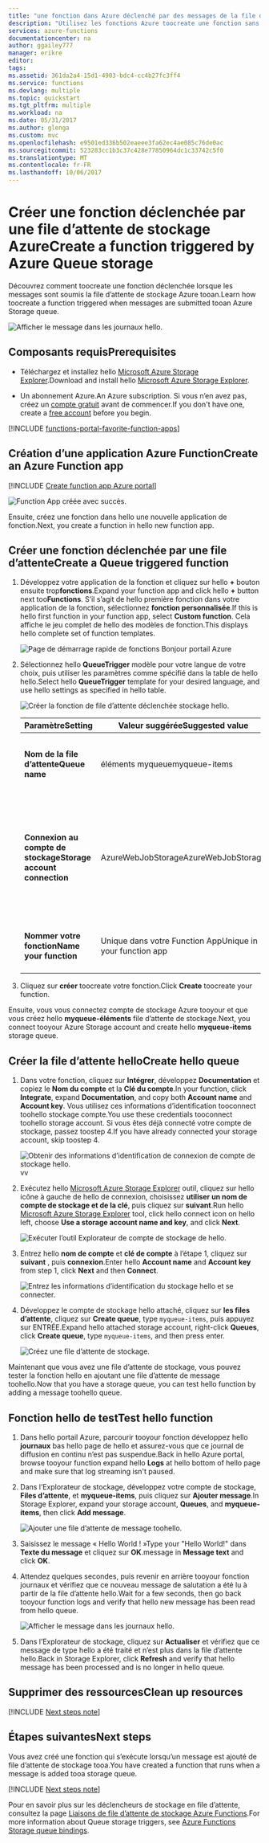 ```yaml
---
title: "une fonction dans Azure déclenché par des messages de la file d’attente d’aaaCreate | Documents Microsoft"
description: "Utilisez les fonctions Azure toocreate une fonction sans serveur qui est appelée par une les messages soumis file d’attente de stockage Azure tooan."
services: azure-functions
documentationcenter: na
author: ggailey777
manager: erikre
editor: 
tags: 
ms.assetid: 361da2a4-15d1-4903-bdc4-cc4b27fc3ff4
ms.service: functions
ms.devlang: multiple
ms.topic: quickstart
ms.tgt_pltfrm: multiple
ms.workload: na
ms.date: 05/31/2017
ms.author: glenga
ms.custom: mvc
ms.openlocfilehash: e9501ed336b502eaeee3fa62ec4ae085c76de0ac
ms.sourcegitcommit: 523283cc1b3c37c428e77850964dc1c33742c5f0
ms.translationtype: MT
ms.contentlocale: fr-FR
ms.lasthandoff: 10/06/2017
---
```

# <a name="create-a-function-triggered-by-azure-queue-storage"></a><span data-ttu-id="9f55a-103">Créer une fonction déclenchée par une file d’attente de stockage Azure</span><span class="sxs-lookup"><span data-stu-id="9f55a-103">Create a function triggered by Azure Queue storage</span></span>

<span data-ttu-id="9f55a-104">Découvrez comment toocreate une fonction déclenchée lorsque les messages sont soumis la file d’attente de stockage Azure tooan.</span><span class="sxs-lookup"><span data-stu-id="9f55a-104">Learn how toocreate a function triggered when messages are submitted tooan Azure Storage queue.</span></span>

![Afficher le message dans les journaux hello.](./media/functions-create-storage-queue-triggered-function/function-app-in-portal-editor.png)

## <a name="prerequisites"></a><span data-ttu-id="9f55a-106">Composants requis</span><span class="sxs-lookup"><span data-stu-id="9f55a-106">Prerequisites</span></span>

- <span data-ttu-id="9f55a-107">Téléchargez et installez hello [Microsoft Azure Storage Explorer](http://storageexplorer.com/).</span><span class="sxs-lookup"><span data-stu-id="9f55a-107">Download and install hello [Microsoft Azure Storage Explorer](http://storageexplorer.com/).</span></span>

- <span data-ttu-id="9f55a-108">Un abonnement Azure.</span><span class="sxs-lookup"><span data-stu-id="9f55a-108">An Azure subscription.</span></span> <span data-ttu-id="9f55a-109">Si vous n’en avez pas, créez un [compte gratuit](https://azure.microsoft.com/free/?WT.mc_id=A261C142F) avant de commencer.</span><span class="sxs-lookup"><span data-stu-id="9f55a-109">If you don't have one, create a [free account](https://azure.microsoft.com/free/?WT.mc_id=A261C142F) before you begin.</span></span>

[!INCLUDE [functions-portal-favorite-function-apps](../../includes/functions-portal-favorite-function-apps.md)]

## <a name="create-an-azure-function-app"></a><span data-ttu-id="9f55a-110">Création d’une application Azure Function</span><span class="sxs-lookup"><span data-stu-id="9f55a-110">Create an Azure Function app</span></span>

[!INCLUDE [Create function app Azure portal](../../includes/functions-create-function-app-portal.md)]

![Function App créée avec succès.](./media/functions-create-first-azure-function/function-app-create-success.png)

<span data-ttu-id="9f55a-112">Ensuite, créez une fonction dans hello une nouvelle application de fonction.</span><span class="sxs-lookup"><span data-stu-id="9f55a-112">Next, you create a function in hello new function app.</span></span>

<a name="create-function"></a>

## <a name="create-a-queue-triggered-function"></a><span data-ttu-id="9f55a-113">Créer une fonction déclenchée par une file d’attente</span><span class="sxs-lookup"><span data-stu-id="9f55a-113">Create a Queue triggered function</span></span>

1. <span data-ttu-id="9f55a-114">Développez votre application de la fonction et cliquez sur hello  **+**  bouton ensuite trop**fonctions**.</span><span class="sxs-lookup"><span data-stu-id="9f55a-114">Expand your function app and click hello **+** button next too**Functions**.</span></span> <span data-ttu-id="9f55a-115">S’il s’agit de hello première fonction dans votre application de la fonction, sélectionnez **fonction personnalisée**.</span><span class="sxs-lookup"><span data-stu-id="9f55a-115">If this is hello first function in your function app, select **Custom function**.</span></span> <span data-ttu-id="9f55a-116">Cela affiche le jeu complet de hello des modèles de fonction.</span><span class="sxs-lookup"><span data-stu-id="9f55a-116">This displays hello complete set of function templates.</span></span>

    ![Page de démarrage rapide de fonctions Bonjour portail Azure](./media/functions-create-storage-queue-triggered-function/add-first-function.png)

2. <span data-ttu-id="9f55a-118">Sélectionnez hello **QueueTrigger** modèle pour votre langue de votre choix, puis utiliser les paramètres comme spécifié dans la table de hello hello.</span><span class="sxs-lookup"><span data-stu-id="9f55a-118">Select hello **QueueTrigger** template for your desired language, and  use hello settings as specified in hello table.</span></span>

    ![Créer la fonction de file d’attente déclenchée stockage hello.](./media/functions-create-storage-queue-triggered-function/functions-create-queue-storage-trigger-portal.png)
    
    | <span data-ttu-id="9f55a-120">Paramètre</span><span class="sxs-lookup"><span data-stu-id="9f55a-120">Setting</span></span> | <span data-ttu-id="9f55a-121">Valeur suggérée</span><span class="sxs-lookup"><span data-stu-id="9f55a-121">Suggested value</span></span> | <span data-ttu-id="9f55a-122">Description</span><span class="sxs-lookup"><span data-stu-id="9f55a-122">Description</span></span> |
    |---|---|---|
    | <span data-ttu-id="9f55a-123">**Nom de la file d’attente**</span><span class="sxs-lookup"><span data-stu-id="9f55a-123">**Queue name**</span></span>   | <span data-ttu-id="9f55a-124">éléments myqueue</span><span class="sxs-lookup"><span data-stu-id="9f55a-124">myqueue-items</span></span>    | <span data-ttu-id="9f55a-125">Nom de hello file d’attente tooconnect tooin votre compte de stockage.</span><span class="sxs-lookup"><span data-stu-id="9f55a-125">Name of hello queue tooconnect tooin your Storage account.</span></span> |
    | <span data-ttu-id="9f55a-126">**Connexion au compte de stockage**</span><span class="sxs-lookup"><span data-stu-id="9f55a-126">**Storage account connection**</span></span> | <span data-ttu-id="9f55a-127">AzureWebJobStorage</span><span class="sxs-lookup"><span data-stu-id="9f55a-127">AzureWebJobStorage</span></span> | <span data-ttu-id="9f55a-128">Vous pouvez utiliser la connexion au compte de stockage hello est déjà utilisée par votre application de la fonction, ou créez-en un.</span><span class="sxs-lookup"><span data-stu-id="9f55a-128">You can use hello storage account connection already being used by your function app, or create a new one.</span></span>  |
    | <span data-ttu-id="9f55a-129">**Nommer votre fonction**</span><span class="sxs-lookup"><span data-stu-id="9f55a-129">**Name your function**</span></span> | <span data-ttu-id="9f55a-130">Unique dans votre Function App</span><span class="sxs-lookup"><span data-stu-id="9f55a-130">Unique in your function app</span></span> | <span data-ttu-id="9f55a-131">Nom de cette fonction déclenchée par la file d’attente.</span><span class="sxs-lookup"><span data-stu-id="9f55a-131">Name of this queue triggered function.</span></span> |

3. <span data-ttu-id="9f55a-132">Cliquez sur **créer** toocreate votre fonction.</span><span class="sxs-lookup"><span data-stu-id="9f55a-132">Click **Create** toocreate your function.</span></span>

<span data-ttu-id="9f55a-133">Ensuite, vous vous connectez compte de stockage Azure tooyour et que vous créez hello **myqueue-éléments** file d’attente de stockage.</span><span class="sxs-lookup"><span data-stu-id="9f55a-133">Next, you connect tooyour Azure Storage account and create hello **myqueue-items** storage queue.</span></span>

## <a name="create-hello-queue"></a><span data-ttu-id="9f55a-134">Créer la file d’attente hello</span><span class="sxs-lookup"><span data-stu-id="9f55a-134">Create hello queue</span></span>

1. <span data-ttu-id="9f55a-135">Dans votre fonction, cliquez sur **Intégrer**, développez **Documentation** et copiez le **Nom du compte** et la **Clé du compte**.</span><span class="sxs-lookup"><span data-stu-id="9f55a-135">In your function, click **Integrate**, expand **Documentation**, and copy both **Account name** and **Account key**.</span></span> <span data-ttu-id="9f55a-136">Vous utilisez ces informations d’identification tooconnect toohello stockage compte.</span><span class="sxs-lookup"><span data-stu-id="9f55a-136">You use these credentials tooconnect toohello storage account.</span></span> <span data-ttu-id="9f55a-137">Si vous êtes déjà connecté votre compte de stockage, passez toostep 4.</span><span class="sxs-lookup"><span data-stu-id="9f55a-137">If you have already connected your storage account, skip toostep 4.</span></span>

    ![Obtenir des informations d’identification de connexion de compte de stockage hello.](./media/functions-create-storage-queue-triggered-function/functions-storage-account-connection.png)<span data-ttu-id="9f55a-139">v</span><span class="sxs-lookup"><span data-stu-id="9f55a-139">v</span></span>

1. <span data-ttu-id="9f55a-140">Exécutez hello [Microsoft Azure Storage Explorer](http://storageexplorer.com/) outil, cliquez sur hello icône à gauche de hello de connexion, choisissez **utiliser un nom de compte de stockage et de la clé**, puis cliquez sur **suivant**.</span><span class="sxs-lookup"><span data-stu-id="9f55a-140">Run hello [Microsoft Azure Storage Explorer](http://storageexplorer.com/) tool, click hello connect icon on hello left, choose **Use a storage account name and key**, and click **Next**.</span></span>

    ![Exécuter l’outil Explorateur de compte de stockage de hello.](./media/functions-create-storage-queue-triggered-function/functions-storage-manager-connect-1.png)

1. <span data-ttu-id="9f55a-142">Entrez hello **nom de compte** et **clé de compte** à l’étape 1, cliquez sur **suivant** , puis **connexion**.</span><span class="sxs-lookup"><span data-stu-id="9f55a-142">Enter hello **Account name** and **Account key** from step 1, click **Next** and then **Connect**.</span></span>

    ![Entrez les informations d’identification du stockage hello et se connecter.](./media/functions-create-storage-queue-triggered-function/functions-storage-manager-connect-2.png)

1. <span data-ttu-id="9f55a-144">Développez le compte de stockage hello attaché, cliquez sur **les files d’attente**, cliquez sur **Create queue**, type `myqueue-items`, puis appuyez sur ENTRÉE.</span><span class="sxs-lookup"><span data-stu-id="9f55a-144">Expand hello attached storage account, right-click **Queues**, click **Create queue**, type `myqueue-items`, and then press enter.</span></span>

    ![Créez une file d’attente de stockage.](./media/functions-create-storage-queue-triggered-function/functions-storage-manager-create-queue.png)

<span data-ttu-id="9f55a-146">Maintenant que vous avez une file d’attente de stockage, vous pouvez tester la fonction hello en ajoutant une file d’attente de message toohello.</span><span class="sxs-lookup"><span data-stu-id="9f55a-146">Now that you have a storage queue, you can test hello function by adding a message toohello queue.</span></span>

## <a name="test-hello-function"></a><span data-ttu-id="9f55a-147">Fonction hello de test</span><span class="sxs-lookup"><span data-stu-id="9f55a-147">Test hello function</span></span>

1. <span data-ttu-id="9f55a-148">Dans hello portail Azure, parcourir tooyour fonction développez hello **journaux** bas hello page de hello et assurez-vous que ce journal de diffusion en continu n’est pas suspendue.</span><span class="sxs-lookup"><span data-stu-id="9f55a-148">Back in hello Azure portal, browse tooyour function expand hello **Logs** at hello bottom of hello page and make sure that log streaming isn't paused.</span></span>

1. <span data-ttu-id="9f55a-149">Dans l’Explorateur de stockage, développez votre compte de stockage, **Files d’attente**, et **myqueue-items**, puis cliquez sur **Ajouter message**.</span><span class="sxs-lookup"><span data-stu-id="9f55a-149">In Storage Explorer, expand your storage account, **Queues**, and **myqueue-items**, then click **Add message**.</span></span>

    ![Ajouter une file d’attente de message toohello.](./media/functions-create-storage-queue-triggered-function/functions-storage-manager-add-message.png)

1. <span data-ttu-id="9f55a-151">Saisissez le message « Hello World ! »</span><span class="sxs-lookup"><span data-stu-id="9f55a-151">Type your "Hello World!"</span></span> <span data-ttu-id="9f55a-152">dans **Texte du message** et cliquez sur **OK**.</span><span class="sxs-lookup"><span data-stu-id="9f55a-152">message in **Message text** and click **OK**.</span></span>

1. <span data-ttu-id="9f55a-153">Attendez quelques secondes, puis revenir en arrière tooyour fonction journaux et vérifiez que ce nouveau message de salutation a été lu à partir de la file d’attente hello.</span><span class="sxs-lookup"><span data-stu-id="9f55a-153">Wait for a few seconds, then go back tooyour function logs and verify that hello new message has been read from hello queue.</span></span>

    ![Afficher le message dans les journaux hello.](./media/functions-create-storage-queue-triggered-function/functions-queue-storage-trigger-view-logs.png)

1. <span data-ttu-id="9f55a-155">Dans l’Explorateur de stockage, cliquez sur **Actualiser** et vérifiez que ce message de type hello a été traité et n’est plus dans la file d’attente hello.</span><span class="sxs-lookup"><span data-stu-id="9f55a-155">Back in Storage Explorer, click **Refresh** and verify that hello message has been processed and is no longer in hello queue.</span></span>

## <a name="clean-up-resources"></a><span data-ttu-id="9f55a-156">Supprimer des ressources</span><span class="sxs-lookup"><span data-stu-id="9f55a-156">Clean up resources</span></span>

[!INCLUDE [Next steps note](../../includes/functions-quickstart-cleanup.md)]

## <a name="next-steps"></a><span data-ttu-id="9f55a-157">Étapes suivantes</span><span class="sxs-lookup"><span data-stu-id="9f55a-157">Next steps</span></span>

<span data-ttu-id="9f55a-158">Vous avez créé une fonction qui s’exécute lorsqu’un message est ajouté de file d’attente de stockage tooa.</span><span class="sxs-lookup"><span data-stu-id="9f55a-158">You have created a function that runs when a message is added tooa storage queue.</span></span>

[!INCLUDE [Next steps note](../../includes/functions-quickstart-next-steps.md)]

<span data-ttu-id="9f55a-159">Pour en savoir plus sur les déclencheurs de stockage en file d’attente, consultez la page [Liaisons de file d’attente de stockage Azure Functions](functions-bindings-storage-queue.md).</span><span class="sxs-lookup"><span data-stu-id="9f55a-159">For more information about Queue storage triggers, see [Azure Functions Storage queue bindings](functions-bindings-storage-queue.md).</span></span>